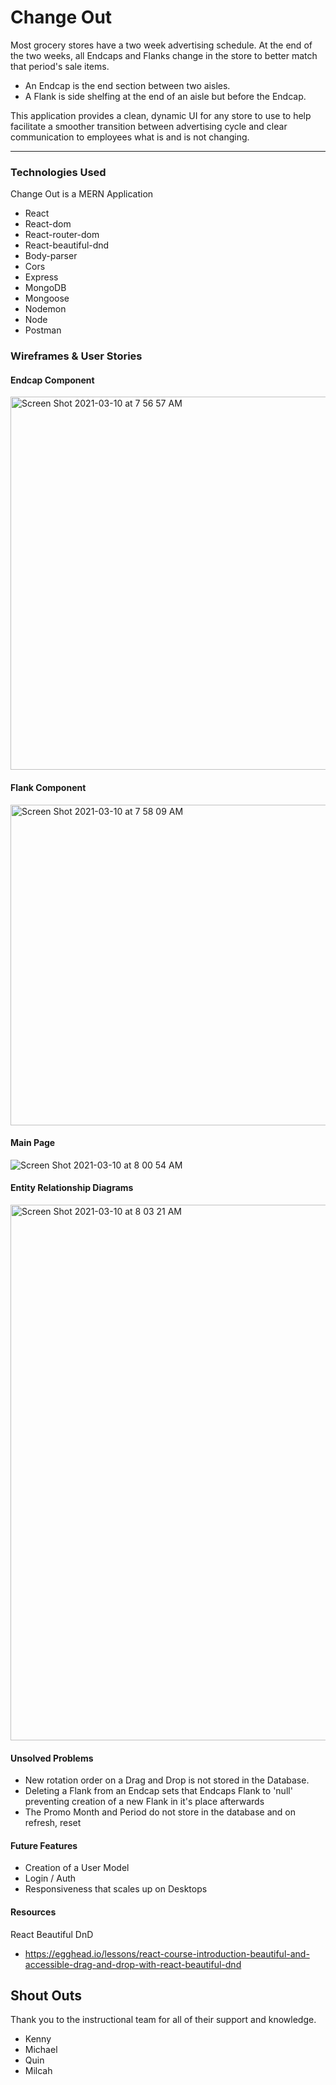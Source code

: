 # Change Out
Most grocery stores have a two week advertising schedule. At the end of the two weeks, all Endcaps and Flanks change in the store to better match that period's sale items.
  - An Endcap is the end section between two aisles.
  - A Flank is side shelfing at the end of an aisle but before the Endcap.

This application provides a clean, dynamic UI for any store to use to help facilitate a smoother transition between advertising cycle and clear communication to employees what is and is not changing.

<hr />

### Technologies Used
Change Out is a MERN Application
* React
* React-dom
* React-router-dom
* React-beautiful-dnd
* Body-parser
* Cors
* Express
* MongoDB
* Mongoose
* Nodemon
* Node
* Postman

### Wireframes & User Stories
#### Endcap Component
<img width="597" alt="Screen Shot 2021-03-10 at 7 56 57 AM" src="https://user-images.githubusercontent.com/26800130/110658044-32014480-8176-11eb-81c0-e79d9fa74aed.png">

#### Flank Component
<img width="513" alt="Screen Shot 2021-03-10 at 7 58 09 AM" src="https://user-images.githubusercontent.com/26800130/110658232-5d842f00-8176-11eb-85b3-f6a598074515.png">

#### Main Page
![Screen Shot 2021-03-10 at 8 00 54 AM](https://user-images.githubusercontent.com/26800130/110658678-bf449900-8176-11eb-98ed-a5e138a88e76.png)

#### Entity Relationship Diagrams
<img width="857" alt="Screen Shot 2021-03-10 at 8 03 21 AM" src="https://user-images.githubusercontent.com/26800130/110659063-177b9b00-8177-11eb-8989-8e87ee48aa93.png">

#### Unsolved Problems
* New rotation order on a Drag and Drop is not stored in the Database.
* Deleting a Flank from an Endcap sets that Endcaps Flank to 'null' preventing creation of a new Flank in it's place afterwards
* The Promo Month and Period do not store in the database and on refresh, reset

#### Future Features
* Creation of a User Model
* Login / Auth
* Responsiveness that scales up on Desktops

#### Resources
React Beautiful DnD 
* https://egghead.io/lessons/react-course-introduction-beautiful-and-accessible-drag-and-drop-with-react-beautiful-dnd


## Shout Outs
Thank you to the instructional team for all of their support and knowledge. 
* Kenny
* Michael
* Quin
* Milcah
